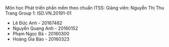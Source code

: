 Môn học Phát triển phần mềm theo chuẩn ITSS:
Giảng viên: Nguyễn Thị Thu Trang 
Group 1: ISD.VN.20191-01
-	Lê Đức Anh			- 20167462
- 	Nguyễn Quang Anh	- 20160152
-	Phạm Ngọc Bá		- 20160300
-	Hoàng Gia Bảo		- 20160323